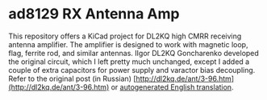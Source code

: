 # ad8129 RX Antenna Amp

This repository offers a KiCad project for DL2KQ high CMRR receiving antenna
amplifier. The amplifier is designed to work with magnetic loop, flag, ferrite
rod, and similar antennas. IIgor DL2KQ Goncharenko developed the original
circuit, which I left pretty much unchanged, except I added a couple of extra
capacitors for power supply and varactor bias decoupling. Refer to the original
post (in Russian) [http://dl2kq.de/ant/3-96.htm](http://dl2kq.de/ant/3-96.htm)
or [autogenerated English
translation](https://translate.google.com/translate?js=n&sl=auto&tl=en&u=http://dl2kq.de/ant/3-96.htm).

